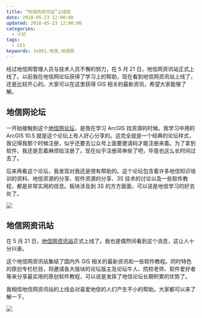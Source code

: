 ```yaml
---
title: “地信网资讯站”上线啦
date: 2018-05-23 12:00:00
updated: 2018-05-23 12:00:00
categories:
  - 小记
tags:
  - GIS
keywords: 3s001,地信,地信网
---
```


经过地信网管理人员与技术人员不懈的努力，在 5 月 21 日，地信网资讯站正式上线了。以前我在地信网论坛获得了学习上的帮助，现在看到地信网资讯站上线了，还是比较开心的。大家可以在这里获得 GIS 相关的最新资讯，希望大家能够了解。

<!--more-->

## 地信网论坛

一开始接触到这个[地信网论坛](http://bbs.3s001.com/?fromuser=sunziyang97)，是我在学习 ArcGIS 找资源的时候。我学习中用的 ArcGIS 10.5 就是这个论坛上有人好心分享的。这完全就是一个经典的论坛样式，我记得我那个时候注册，似乎还要去公众号上面要邀请码才能注册来着。为了拿到软件，我还是忍着麻烦给注册了。现在似乎注册简单些了吧，毕竟也这么长时间过去了。

后来再看这个论坛，我发现对我还是很有帮助的。这个论坛包含着许多地信知识培训的资料、地信资源的分享、软件资源的分享、3S 技术的讨论以及一些软件教程，都是非常实用的信息。板块涉及到 3S 的方方面面，可以说是地信学习的好去处了。

![](https://img.iszy.xyz/20190318211050.png)

## 地信网资讯站

在 5 月 21 日，[地信网资讯站](http://www.3s001.com)正式上线了。我也是偶然间看到这个消息，这让人十分兴奋。

这个地信网资讯站集结了国内外 GIS 相关的最新资讯和一些软件教程。同时特色的原创专栏栏目，将邀请各大版块的论坛版主及论坛牛人、院校老师、软件爱好者等来分享最实用的原创软件教程，可以说是发挥了地信论坛长期积累的优势了。

我相信地信网资讯站的上线会对喜爱地信的人们产生不小的帮助。大家都可以来了解一下。

![](https://img.iszy.xyz/20190318211111.png)

